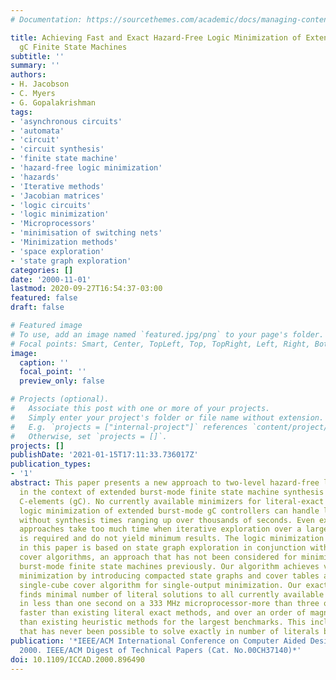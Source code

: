 ```yaml
---
# Documentation: https://sourcethemes.com/academic/docs/managing-content/

title: Achieving Fast and Exact Hazard-Free Logic Minimization of Extended Burst-Mode
  gC Finite State Machines
subtitle: ''
summary: ''
authors:
- H. Jacobson
- C. Myers
- G. Gopalakrishman
tags:
- 'asynchronous circuits'
- 'automata'
- 'circuit'
- 'circuit synthesis'
- 'finite state machine'
- 'hazard-free logic minimization'
- 'hazards'
- 'Iterative methods'
- 'Jacobian matrices'
- 'logic circuits'
- 'logic minimization'
- 'Microprocessors'
- 'minimisation of switching nets'
- 'Minimization methods'
- 'space exploration'
- 'state graph exploration'
categories: []
date: '2000-11-01'
lastmod: 2020-09-27T16:54:37-03:00
featured: false
draft: false

# Featured image
# To use, add an image named `featured.jpg/png` to your page's folder.
# Focal points: Smart, Center, TopLeft, Top, TopRight, Left, Right, BottomLeft, Bottom, BottomRight.
image:
  caption: ''
  focal_point: ''
  preview_only: false

# Projects (optional).
#   Associate this post with one or more of your projects.
#   Simply enter your project's folder or file name without extension.
#   E.g. `projects = ["internal-project"]` references `content/project/deep-learning/index.md`.
#   Otherwise, set `projects = []`.
projects: []
publishDate: '2021-01-15T17:11:33.736017Z'
publication_types:
- '1'
abstract: This paper presents a new approach to two-level hazard-free logic minimization
  in the context of extended burst-mode finite state machine synthesis targeting generalized
  C-elements (gC). No currently available minimizers for literal-exact two-level hazard-free
  logic minimization of extended burst-mode gC controllers can handle large circuits
  without synthesis times ranging up over thousands of seconds. Even existing heuristic
  approaches take too much time when iterative exploration over a large design space
  is required and do not yield minimum results. The logic minimization approach presented
  in this paper is based on state graph exploration in conjunction with single-cube
  cover algorithms, an approach that has not been considered for minimization of extended
  burst-mode finite state machines previously. Our algorithm achieves very fast logic
  minimization by introducing compacted state graphs and cover tables and an efficient
  single-cube cover algorithm for single-output minimization. Our exact logic minimizer
  finds minimal number of literal solutions to all currently available benchmarks,
  in less than one second on a 333 MHz microprocessor-more than three orders of magnitude
  faster than existing literal exact methods, and over an order of magnitude faster
  than existing heuristic methods for the largest benchmarks. This includes a benchmark
  that has never been possible to solve exactly in number of literals before.
publication: '*IEEE/ACM International Conference on Computer Aided Design. ICCAD -
  2000. IEEE/ACM Digest of Technical Papers (Cat. No.00CH37140)*'
doi: 10.1109/ICCAD.2000.896490
---
```

